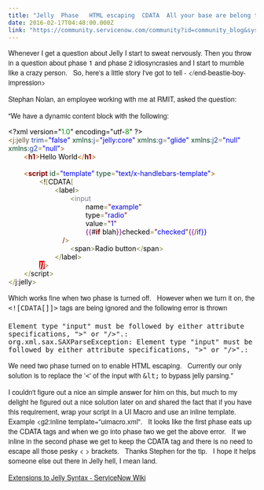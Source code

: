 ```yaml
---
title: "Jelly  Phase   HTML escaping  CDATA  All your base are belong to us"
date: 2016-02-17T04:48:00.000Z
link: "https://community.servicenow.com/community?id=community_blog&sys_id=b62da6e5dbd0dbc01dcaf3231f9619a8"
---
```

<p style="font-family: 'Helvetica Neue';">Whenever I get a question about Jelly I start to sweat nervously. Then you throw in a question about phase 1 and phase 2 idiosyncrasies and I start to mumble like a crazy person.   So, here's a little story I've got to tell - &lt;/end-beastie-boy-impression&gt;</p><p style="font-family: 'Helvetica Neue';"></p><p style="font-family: 'Helvetica Neue';">Stephan Nolan, an employee working with me at RMIT, asked the question:</p><p style="font-family: 'Helvetica Neue';">"We have a dynamic content block with the following:</p><p></p><div style="color: #000000;">&lt;?xml version="<span style="color: #008c00;">1.0</span>" encoding="utf-<span style="color: #008c00;">8</span>" ?&gt;<br/> <span style="color: #a65700;">&lt;</span><span style="color: #5f5035;">j:jelly</span><span style="color: #274796;"> trim</span><span style="color: #808030;">=</span><span style="color: #0000e6;">"false"</span><span style="color: #274796;"> </span><span style="color: #074726;">xmlns</span><span style="color: #274796;">:j</span><span style="color: #808030;">=</span><span style="color: #0000e6;">"jelly:core"</span><span style="color: #274796;"> </span><span style="color: #074726;">xmlns</span><span style="color: #274796;">:g</span><span style="color: #808030;">=</span><span style="color: #0000e6;">"glide"</span><span style="color: #274796;"> </span><span style="color: #074726;">xmlns</span><span style="color: #274796;">:j2</span><span style="color: #808030;">=</span><span style="color: #0000e6;">"null"</span><span style="color: #274796;"> </span><span style="color: #074726;">xmlns</span><span style="color: #274796;">:g2</span><span style="color: #808030;">=</span><span style="color: #0000e6;">"null"</span><span style="color: #a65700;">&gt;</span><br/>         <span style="color: #a65700;">&lt;</span><span style="color: #800000; font-weight: bold;">h1</span><span style="color: #a65700;">&gt;</span>Hello World<span style="color: #a65700;">&lt;/</span><span style="color: #800000; font-weight: bold;">h1</span><span style="color: #a65700;">&gt;</span><br/> <br/>         <span style="color: #a65700;">&lt;</span><span style="color: #800000; font-weight: bold;">script</span><span style="color: #274796;"> </span><span style="color: #074726;">id</span><span style="color: #808030;">=</span><span style="color: #0000e6;">"template"</span><span style="color: #274796;"> </span><span style="color: #074726;">type</span><span style="color: #808030;">=</span><span style="color: #0000e6;">"text/x-handlebars-template"</span><span style="color: #a65700;">&gt;</span><br/>                 <span style="color: #808030;">&lt;</span>!<span style="color: #808030;">[</span>CDATA<span style="color: #808030;">[</span><br/>                         <span style="color: #808030;">&lt;</span>label<span style="color: #808030;">&gt;</span><br/>                                 <span style="color: #808030;">&lt;</span><span style="color: #797997;">input</span><br/>                                         name<span style="color: #808030;">=</span><span style="color: #800000;">"</span><span style="color: #0000e6;">example</span><span style="color: #800000;">"</span><br/>                                         type<span style="color: #808030;">=</span><span style="color: #800000;">"</span><span style="color: #0000e6;">radio</span><span style="color: #800000;">"</span><br/>                                         value<span style="color: #808030;">=</span><span style="color: #800000;">"</span><span style="color: #0000e6;">1</span><span style="color: #800000;">"</span><br/>                                         <span style="color: #800080;">{</span><span style="color: #800080;">{</span>#<span style="color: #800000; font-weight: bold;">if</span> blah<span style="color: #800080;">}</span><span style="color: #800080;">}</span>checked<span style="color: #808030;">=</span><span style="color: #800000;">"</span><span style="color: #0000e6;">checked</span><span style="color: #800000;">"</span><span style="color: #800080;">{</span><span style="color: #800080;">{</span><span style="color: #800000;">/</span><span style="color: #0000e6;">if}}</span><br/> <span style="color: #0000e6;">                             </span> <span style="color: #800000;">/</span><span style="color: #808030;">&gt;</span><br/>                                 <span style="color: #808030;">&lt;</span>span<span style="color: #808030;">&gt;</span>Radio button<span style="color: #808030;">&lt;</span><span style="color: #808030;">/</span>span<span style="color: #808030;">&gt;</span><br/>                         <span style="color: #808030;">&lt;</span><span style="color: #808030;">/</span>label<span style="color: #808030;">&gt;</span><br/>                 <span style="color: #ffffff; background-color: #dd0000; font-weight: bold; font-style: italic;">]</span><span style="color: #ffffff; background-color: #dd0000; font-weight: bold; font-style: italic;">]</span><span style="color: #808030;">&gt;</span><br/>         <span style="color: #808030;">&lt;</span><span style="color: #808030;">/</span>script<span style="color: #808030;">&gt;</span><br/> <span style="color: #808030;">&lt;</span><span style="color: #808030;">/</span>j<span style="color: #800080;">:</span>jelly<span style="color: #808030;">&gt;</span><br/><p></p></div><p></p><p style="font-family: 'Helvetica Neue';"></p><p style="font-family: 'Helvetica Neue';">Which works fine when two phase is turned off.   However when we turn it on, the <span style="font-family: monospace, monospace;"> &lt;![CDATA[]]&gt;</span> tags are being ignored and the following error is thrown<br clear="none"/> <br clear="none"/> <span style="font-family: monospace, monospace;">Element type "input" must be followed by either attribute specifications, "&gt;" or "/&gt;".: org.xml.sax.SAXParseException: Element type "input" must be followed by either attribute specifications, "&gt;" or "/&gt;".:</span></p><p style="font-family: 'Helvetica Neue';"></p><p style="font-family: 'Helvetica Neue';">We need two phase turned on to enable HTML escaping.   Currently our only solution is to replace the '<span style="font-family: monospace, monospace;">&lt;</span>' of the input with <span style="font-family: monospace, monospace;">&amp;lt;</span> to bypass jelly parsing."</p><p style="font-family: 'Helvetica Neue';"></p><p style="font-family: 'Helvetica Neue';">I couldn't figure out a nice an simple answer for him on this, but much to my delight he figured out a nice solution later on and shared the fact that if you have this requirement, wrap your script in a UI Macro and use an inline template. Example &lt;g2:inline template="uimacro.xml".   It looks like the first phase eats up the CDATA tags and when we go into phase two we get the above error.   If we inline in the second phase we get to keep the CDATA tag and there is no need to escape all those pesky &lt; &gt; brackets.   Thanks Stephen for the tip.   I hope it helps someone else out there in Jelly hell, I mean land.   <span __jive_emoticon_name="happy" __jive_macro_name="emoticon" class="jive_emote jive_macro" data-renderedposition="789_257.21875_16_16" src="/8.0.1.35b65d4/images/emoticons/happy.png"></span></p><p style="font-family: 'Helvetica Neue';"></p><p style="font-family: 'Helvetica Neue';"><a href="http://wiki.servicenow.com/index.php?title=Extensions_to_Jelly_Syntax#.3Cg:insert.3E_Versus_.3Cg:inline.3E_Versus_.3Cg:call.3E" title="http://wiki.servicenow.com/index.php?title=Extensions_to_Jelly_Syntax#.3Cg:insert.3E_Versus_.3Cg:inline.3E_Versus_.3Cg:call.3E">Extensions to Jelly Syntax - ServiceNow Wiki</a></p>